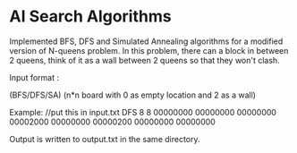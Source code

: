 # AI Search Algorithms

Implemented BFS, DFS and Simulated Annealing algorithms for a modified version of N-queens problem. In this problem, there can
a block in between 2 queens, think of it as a wall between 2 queens so that they won't clash. 

Input format : 

<algo type> (BFS/DFS/SA)
<board size>
<number of frogs>
<board> (n*n board with 0 as empty location and 2 as a wall)

Example: 
//put this in input.txt
DFS
8
8
00000000
00000000
00000000
00002000
00000000
00000200
00000000
00000000

Output is written to output.txt in the same directory.

